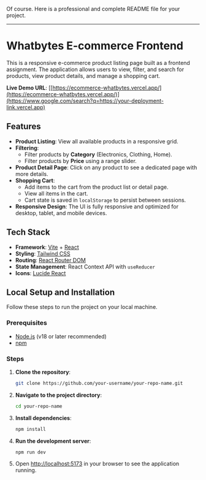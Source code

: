 Of course. Here is a professional and complete README file for your project.

-----

# Whatbytes E-commerce Frontend

This is a responsive e-commerce product listing page built as a frontend assignment. The application allows users to view, filter, and search for products, view product details, and manage a shopping cart.

**Live Demo URL**: [[https://ecommerce-whatbytes.vercel.app/](https://ecommerce-whatbytes.vercel.app/)](https://www.google.com/search?q=https://your-deployment-link.vercel.app)

## Features

  - **Product Listing**: View all available products in a responsive grid.
  - **Filtering**:
      - Filter products by **Category** (Electronics, Clothing, Home).
      - Filter products by **Price** using a range slider.
  - **Product Detail Page**: Click on any product to see a dedicated page with more details.
  - **Shopping Cart**:
      - Add items to the cart from the product list or detail page.
      - View all items in the cart.
      - Cart state is saved in `localStorage` to persist between sessions.
  - **Responsive Design**: The UI is fully responsive and optimized for desktop, tablet, and mobile devices.

## Tech Stack

  - **Framework**: [Vite](https://vitejs.dev/) + [React](https://react.dev/)
  - **Styling**: [Tailwind CSS](https://tailwindcss.com/)
  - **Routing**: [React Router DOM](https://reactrouter.com/)
  - **State Management**: React Context API with `useReducer`
  - **Icons**: [Lucide React](https://lucide.dev/)

## Local Setup and Installation

Follow these steps to run the project on your local machine.

### Prerequisites

  - [Node.js](https://nodejs.org/) (v18 or later recommended)
  - [npm](https://www.npmjs.com/)

### Steps

1.  **Clone the repository**:

    ```bash
    git clone https://github.com/your-username/your-repo-name.git
    ```

2.  **Navigate to the project directory**:

    ```bash
    cd your-repo-name
    ```

3.  **Install dependencies**:

    ```bash
    npm install
    ```

4.  **Run the development server**:

    ```bash
    npm run dev
    ```

5.  Open [http://localhost:5173](https://www.google.com/search?q=http://localhost:5173) in your browser to see the application running.
